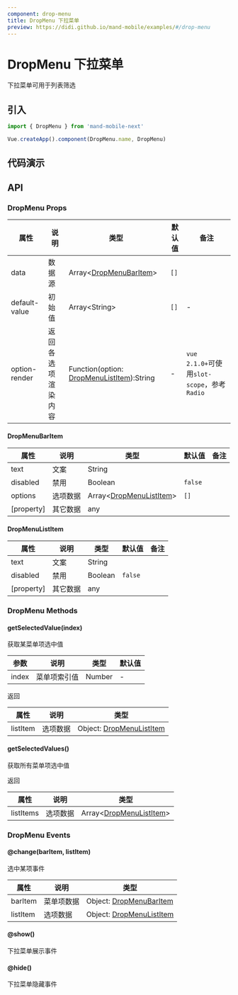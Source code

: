 ```yaml
---
component: drop-menu
title: DropMenu 下拉菜单
preview: https://didi.github.io/mand-mobile/examples/#/drop-menu
---
```


# DropMenu 下拉菜单

下拉菜单可用于列表筛选

## 引入

```javascript
import { DropMenu } from 'mand-mobile-next'

Vue.createApp().component(DropMenu.name, DropMenu)
```

## 代码演示

<demo-wrapper
  src="src/packages/drop-menu/demo"
/>

<style>
  .demo-wrapper .md-drop-menu {
    position: static;
  }

  .demo-wrapper .md-drop-menu .md-popup {
    position: absolute;
    z-index: 9999;
  }
</style>

## API

### DropMenu Props

|属性 | 说明 | 类型 | 默认值 | 备注|
|----|-----|------|------|------|
|data|数据源|Array\<[DropMenuBarItem](#dropmenubaritem)\>|`[]`||
|default-value|初始值|Array\<String\>|`[]`|-|
|option-render |返回各选项渲染内容|Function(option: [DropMenuListItem](#dropmenulistitem)):String|-|`vue 2.1.0+`可使用`slot-scope`，参考`Radio`|

#### DropMenuBarItem

|属性 | 说明 | 类型 | 默认值 | 备注|
|----|-----|------|------|------|
|text|文案|String|||
|disabled|禁用|Boolean|`false`||
|options|选项数据|Array\<[DropMenuListItem](#dropmenulistitem)\>|`[]`||
|[property]|其它数据|any|||

#### DropMenuListItem

|属性 | 说明 | 类型 | 默认值 | 备注|
|----|-----|------|------|------|
|text|文案|String|||
|disabled|禁用|Boolean|`false`||
|[property]|其它数据|any|||

### DropMenu Methods

#### getSelectedValue(index)

获取某菜单项选中值

|参数 | 说明 | 类型 | 默认值|
|----|-----|------|------|
|index|菜单项索引值|Number|-|

返回

|属性 | 说明 | 类型|
|----|-----|------|
|listItem|选项数据|Object: [DropMenuListItem](#dropmenulistitem)|

#### getSelectedValues()

获取所有菜单项选中值

返回

|属性 | 说明 | 类型|
|----|-----|------|
|listItems|选项数据|Array\<[DropMenuListItem](#dropmenulistitem)\>|

### DropMenu Events

#### @change(barItem, listItem)

选中某项事件

|属性 | 说明 | 类型|
|----|-----|------|
|barItem|菜单项数据|Object: [DropMenuBarItem](#dropmenubaritem)|
|listItem|选项数据|Object: [DropMenuListItem](#dropmenulistitem)|

#### @show()

下拉菜单展示事件

#### @hide()

下拉菜单隐藏事件
